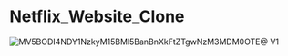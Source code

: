 # Netflix_Website_Clone
![MV5BODI4NDY1NzkyM15BMl5BanBnXkFtZTgwNzM3MDM0OTE@ _V1_](https://github.com/Anshu-Maurya/Netflix_Website_Clone/assets/147905083/3b36902c-6927-423a-89db-553cd939c4be)
